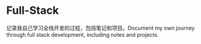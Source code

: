 # Full-Stack
记录我自己学习全栈开发的过程，包括笔记和项目。Document my own journey through full stack development, including notes and projects.
